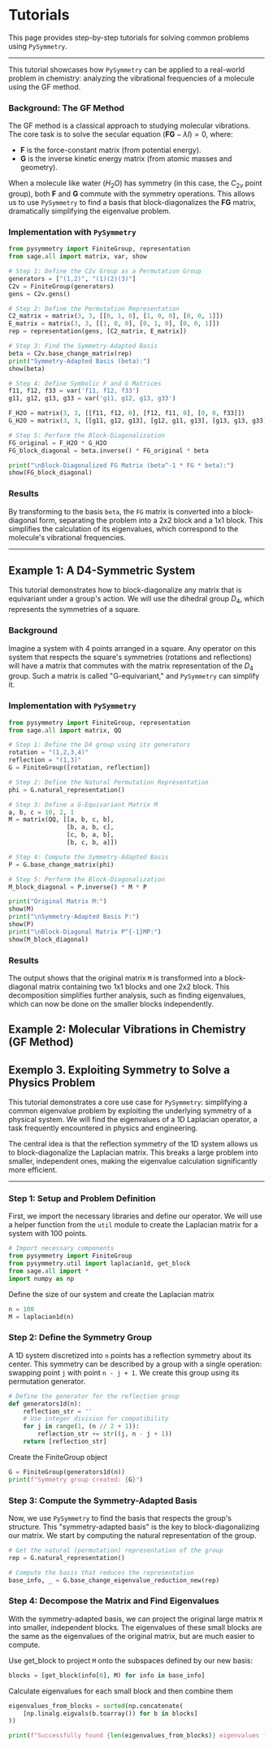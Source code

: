 
# Tutorials

This page provides step-by-step tutorials for solving common problems using `PySymmetry`.

---


This tutorial showcases how `PySymmetry` can be applied to a real-world problem in chemistry: analyzing the vibrational frequencies of a molecule using the GF method.

### Background: The GF Method

The GF method is a classical approach to studying molecular vibrations. The core task is to solve the secular equation $(\mathbf{FG}-\lambda I) = 0$, where:

- **F** is the force-constant matrix (from potential energy).
- **G** is the inverse kinetic energy matrix (from atomic masses and geometry).

When a molecule like water ($H_2O$) has symmetry (in this case, the $C_{2v}$ point group), both **F** and **G** commute with the symmetry operations. This allows us to use `PySymmetry` to find a basis that block-diagonalizes the **FG** matrix, dramatically simplifying the eigenvalue problem.

### Implementation with `PySymmetry`

```python
from pysymmetry import FiniteGroup, representation
from sage.all import matrix, var, show

# Step 1: Define the C2v Group as a Permutation Group
generators = ["(1,2)", "(1)(2)(3)"]
C2v = FiniteGroup(generators)
gens = C2v.gens()

# Step 2: Define the Permutation Representation
C2_matrix = matrix(3, 3, [[0, 1, 0], [1, 0, 0], [0, 0, 1]])
E_matrix = matrix(3, 3, [[1, 0, 0], [0, 1, 0], [0, 0, 1]])
rep = representation(gens, [C2_matrix, E_matrix])

# Step 3: Find the Symmetry-Adapted Basis
beta = C2v.base_change_matrix(rep)
print("Symmetry-Adapted Basis (beta):")
show(beta)

# Step 4: Define Symbolic F and G Matrices
f11, f12, f33 = var('f11, f12, f33')
g11, g12, g13, g33 = var('g11, g12, g13, g33')

F_H2O = matrix(3, 3, [[f11, f12, 0], [f12, f11, 0], [0, 0, f33]])
G_H2O = matrix(3, 3, [[g11, g12, g13], [g12, g11, g13], [g13, g13, g33]])

# Step 5: Perform the Block-Diagonalization
FG_original = F_H2O * G_H2O
FG_block_diagonal = beta.inverse() * FG_original * beta

print("\nBlock-Diagonalized FG Matrix (beta^-1 * FG * beta):")
show(FG_block_diagonal)
```

### Results

By transforming to the basis `beta`, the `FG` matrix is converted into a block-diagonal form, separating the problem into a 2x2 block and a 1x1 block. This simplifies the calculation of its eigenvalues, which correspond to the molecule's vibrational frequencies.

---

## Example 1: A D4-Symmetric System

This tutorial demonstrates how to block-diagonalize any matrix that is equivariant under a group's action. We will use the dihedral group $D_4$, which represents the symmetries of a square.

### Background

Imagine a system with 4 points arranged in a square. Any operator on this system that respects the square's symmetries (rotations and reflections) will have a matrix that commutes with the matrix representation of the $D_4$ group. Such a matrix is called "G-equivariant," and `PySymmetry` can simplify it.

### Implementation with `PySymmetry`

```python
from pysymmetry import FiniteGroup, representation
from sage.all import matrix, QQ

# Step 1: Define the D4 group using its generators
rotation = "(1,2,3,4)"
reflection = "(1,3)"
G = FiniteGroup([rotation, reflection])

# Step 2: Define the Natural Permutation Representation
phi = G.natural_representation()

# Step 3: Define a G-Equivariant Matrix M
a, b, c = 10, 2, 1
M = matrix(QQ, [[a, b, c, b],
                [b, a, b, c],
                [c, b, a, b],
                [b, c, b, a]])

# Step 4: Compute the Symmetry-Adapted Basis
P = G.base_change_matrix(phi)

# Step 5: Perform the Block-Diagonalization
M_block_diagonal = P.inverse() * M * P

print("Original Matrix M:")
show(M)
print("\nSymmetry-Adapted Basis P:")
show(P)
print("\nBlock-Diagonal Matrix P^{-1}MP:")
show(M_block_diagonal)
```

### Results

The output shows that the original matrix `M` is transformed into a block-diagonal matrix containing two 1x1 blocks and one 2x2 block. This decomposition simplifies further analysis, such as finding eigenvalues, which can now be done on the smaller blocks independently.




## Example 2: Molecular Vibrations in Chemistry (GF Method)

## Exemplo 3. Exploiting Symmetry to Solve a Physics Problem

This tutorial demonstrates a core use case for `PySymmetry`: simplifying a common eigenvalue problem by exploiting the underlying symmetry of a physical system. We will find the eigenvalues of a 1D Laplacian operator, a task frequently encountered in physics and engineering.

The central idea is that the reflection symmetry of the 1D system allows us to block-diagonalize the Laplacian matrix. This breaks a large problem into smaller, independent ones, making the eigenvalue calculation significantly more efficient.

---

### Step 1: Setup and Problem Definition

First, we import the necessary libraries and define our operator. We will use a helper function from the `util` module to create the Laplacian matrix for a system with 100 points.

```python
# Import necessary components
from pysymmetry import FiniteGroup
from pysymmetry.util import laplacian1d, get_block
from sage.all import *
import numpy as np
```
Define the size of our system and create the Laplacian matrix

```python
n = 100
M = laplacian1d(n)
```


### Step 2: Define the Symmetry Group

A 1D system discretized into `n` points has a reflection symmetry about its center. This symmetry can be described by a group with a single operation: swapping point `j` with point `n - j + 1`. We create this group using its permutation generator.

```python
# Define the generator for the reflection group
def generators1d(n):
    reflection_str = ''
    # Use integer division for compatibility
    for j in range(1, (n // 2 + 1)):
        reflection_str += str((j, n - j + 1))
    return [reflection_str]
```

Create the FiniteGroup object
```python
G = FiniteGroup(generators1d(n))
print(f"Symmetry group created: {G}")
```

### Step 3: Compute the Symmetry-Adapted Basis

Now, we use `PySymmetry` to find the basis that respects the group's structure. This "symmetry-adapted basis" is the key to block-diagonalizing our matrix. We start by computing the natural representation of the group.

```python
# Get the natural (permutation) representation of the group
rep = G.natural_representation()

# Compute the basis that reduces the representation
base_info, _ = G.base_change_eigenvalue_reduction_new(rep)
```

### Step 4: Decompose the Matrix and Find Eigenvalues

With the symmetry-adapted basis, we can project the original large matrix `M` into smaller, independent blocks. The eigenvalues of these small blocks are the same as the eigenvalues of the original matrix, but are much easier to compute.

Use get_block to project `M` onto the subspaces defined by our new basis:
```python
blocks = [get_block(info[0], M) for info in base_info]
```

Calculate eigenvalues for each small block and then combine them
```python
eigenvalues_from_blocks = sorted(np.concatenate(
    [np.linalg.eigvals(b.toarray()) for b in blocks]
))

print(f"Successfully found {len(eigenvalues_from_blocks)} eigenvalues from the decomposed blocks.")
```